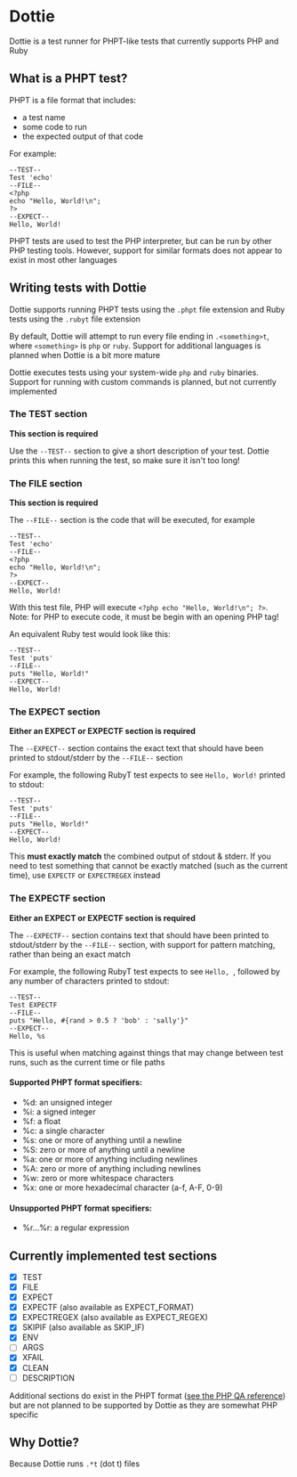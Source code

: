 # Dottie

Dottie is a test runner for PHPT-like tests that currently supports PHP and Ruby

## What is a PHPT test?

PHPT is a file format that includes:

- a test name
- some code to run
- the expected output of that code

For example:

```phpt
--TEST--
Test 'echo'
--FILE--
<?php
echo "Hello, World!\n";
?>
--EXPECT--
Hello, World!
```

PHPT tests are used to test the PHP interpreter, but can be run by other PHP testing tools. However, support for similar formats does not appear to exist in most other languages

## Writing tests with Dottie

Dottie supports running PHPT tests using the `.phpt` file extension and Ruby tests using the `.rubyt` file extension

By default, Dottie will attempt to run every file ending in `.<something>t`, where `<something>` is `php` or `ruby`. Support for additional languages is planned when Dottie is a bit more mature

Dottie executes tests using your system-wide `php` and `ruby` binaries. Support for running with custom commands is planned, but not currently implemented

### The TEST section

**This section is required**

Use the `--TEST--` section to give a short description of your test. Dottie prints this when running the test, so make sure it isn't too long!

### The FILE section

**This section is required**

The `--FILE--` section is the code that will be executed, for example

```phpt
--TEST--
Test 'echo'
--FILE--
<?php
echo "Hello, World!\n";
?>
--EXPECT--
Hello, World!
```

With this test file, PHP will execute `<?php echo "Hello, World!\n"; ?>`. Note: for PHP to execute code, it must be begin with an opening PHP tag!

An equivalent Ruby test would look like this:

```rubyt
--TEST--
Test 'puts'
--FILE--
puts "Hello, World!"
--EXPECT--
Hello, World!
```

### The EXPECT section

**Either an EXPECT or EXPECTF section is required**

The `--EXPECT--` section contains the exact text that should have been printed to stdout/stderr by the `--FILE--` section

For example, the following RubyT test expects to see `Hello, World!` printed to stdout:

```rubyt
--TEST--
Test 'puts'
--FILE--
puts "Hello, World!"
--EXPECT--
Hello, World!
```

This **must exactly match** the combined output of stdout & stderr. If you need to test something that cannot be exactly matched (such as the current time), use `EXPECTF` or `EXPECTREGEX` instead

### The EXPECTF section

**Either an EXPECT or EXPECTF section is required**

The `--EXPECTF--` section contains text that should have been printed to stdout/stderr by the `--FILE--` section, with support for pattern matching, rather than being an exact match

For example, the following RubyT test expects to see `Hello, `, followed by any number of characters printed to stdout:

```rubyt
--TEST--
Test EXPECTF
--FILE--
puts "Hello, #{rand > 0.5 ? 'bob' : 'sally'}"
--EXPECT--
Hello, %s
```

This is useful when matching against things that may change between test runs, such as the current time or file paths

#### Supported PHPT format specifiers:

- %d: an unsigned integer
- %i: a signed integer
- %f: a float
- %c: a single character
- %s: one or more of anything until a newline
- %S: zero or more of anything until a newline
- %a: one or more of anything including newlines
- %A: zero or more of anything including newlines
- %w: zero or more whitespace characters
- %x: one or more hexadecimal character (a-f, A-F, 0-9)

#### Unsupported PHPT format specifiers:

- %r...%r: a regular expression

## Currently implemented test sections

- [x] TEST
- [x] FILE
- [x] EXPECT
- [x] EXPECTF (also available as EXPECT_FORMAT)
- [x] EXPECTREGEX (also available as EXPECT_REGEX)
- [x] SKIPIF (also available as SKIP_IF)
- [x] ENV
- [ ] ARGS
- [x] XFAIL
- [x] CLEAN
- [ ] DESCRIPTION

Additional sections do exist in the PHPT format ([see the PHP QA reference](https://qa.php.net/phpt_details.php)) but are not planned to be supported by Dottie as they are somewhat PHP specific

## Why Dottie?

Because Dottie runs `.*t` (dot t) files
